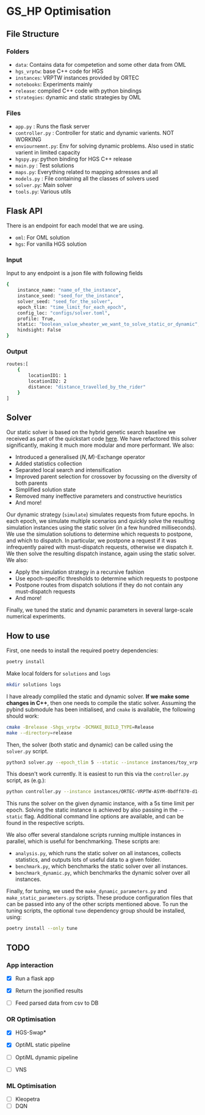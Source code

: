 # GS_HP Optimisation 
## File Structure

### Folders
- `data`: Contains data for competetion and some other data from OML
- `hgs_vrptw`: base C++ code for HGS
- `instances`: VRPTW instances provided by ORTEC
- `notebooks`: Experiments mainly 
- `release`: compiled C++ code with python bindings
- `strategies`: dynamic and static strategies by OML

### Files

- `app.py` : Runs the flask server
- `controller.py` : Controller for static and dynamic varients. NOT WORKING 
- `enviournemnt.py`: Env for solving dynamic problems. Also used in static varient in limited capacity
- `hgspy.py`: python binding for HGS C++ release
- `main.py` : Test solutions
- `maps.py`: Everything related to mapping adrresses and all
- `models.py` : File containing all the classes of solvers used
- `solver.py`: Main solver
- `tools.py`: Various utils 

## Flask API
There is an endpoint for each model that we are using.
- `oml`: For OML solution
- `hgs`: For vanilla HGS solution
### Input

Input to any endpoint is a json file with following fields
```bash
{
    instance_name: "name_of_the_instance",
    instance_seed: "seed_for_the_instance",
    solver_seed: "seed_for_the_solver",
    epoch_tlim: "time_limit_for_each_epoch",
    config_loc: "configs/solver.toml",
    profile: True,
    static: "boolean_value_wheater_we_want_to_solve_static_or_dynamic",
    hindsight: False
}
```

### Output
```bash
routes:[
    {
        locationID1: 1
        locationID2: 2
        distance: "distance_travelled_by_the_rider"
    }
]
```

## Solver

Our static solver is based on the hybrid genetic search baseline we received as part of the quickstart code [here](https://github.com/ortec/euro-neurips-vrp-2022-quickstart).
We have refactored this solver significantly, making it much more modular and more performant.
We also:
- Introduced a generalised $(N, M)$-Exchange operator
- Added statistics collection
- Separated local search and intensification
- Improved parent selection for crossover by focussing on the diversity of both parents
- Simplified solution state
- Removed many ineffective parameters and constructive heuristics
- And more!

Our dynamic strategy (`simulate`) simulates requests from future epochs.
In each epoch, we simulate multiple scenarios and quickly solve the resulting simulation instances using the static solver (in a few hundred milliseconds).
We use the simulation solutions to determine which requests to postpone, and which to dispatch. 
In particular, we postpone a request if it was infrequently paired with must-dispatch requests, otherwise we dispatch it.
We then solve the resulting dispatch instance, again using the static solver. 
We also:
- Apply the simulation strategy in a recursive fashion
- Use epoch-specific thresholds to determine which requests to postpone
- Postpone routes from dispatch solutions if they do not contain any must-dispatch requests
- And more!

Finally, we tuned the static and dynamic parameters in several large-scale numerical experiments.

## How to use

First, one needs to install the required poetry dependencies:
```bash
poetry install
```
Make local folders for `solutions` and `logs`
```bash
mkdir solutions logs
```
I have already compliled the static and dynamic solver. 
**If we make some changes in C++**, then one needs to compile the static solver.
Assuming the pybind submodule has been initialised, and `cmake` is available, the following should work:
```bash
cmake -Brelease -Shgs_vrptw -DCMAKE_BUILD_TYPE=Release
make --directory=release
```
Then, the solver (both static and dynamic) can be called using the `solver.py` script.
```bash
python3 solver.py --epoch_tlim 5 --static --instance instances/toy_vrp.txt --profile
```
This doesn't work currently. It is easiest to run this via the `controller.py` script, as (e.g.):
```bash
python controller.py --instance instances/ORTEC-VRPTW-ASYM-0bdff870-d1-n458-k35.txt --epoch_tlim 5 -- python solver.py
```
This runs the solver on the given dynamic instance, with a 5s time limit per epoch.
Solving the static instance is achieved by also passing in the `--static` flag.
Additional command line options are available, and can be found in the respective scripts.

We also offer several standalone scripts running multiple instances in parallel, which is useful for benchmarking.
These scripts are:
- `analysis.py`, which runs the static solver on all instances, collects statistics, and outputs lots of useful data to a given folder.
- `benchmark.py`, which benchmarks the static solver over all instances.
- `benchmark_dynamic.py`, which benchmarks the dynamic solver over all instances.

Finally, for tuning, we used the `make_dynamic_parameters.py` and `make_static_parameters.py` scripts.
These produce configuration files that can be passed into any of the other scripts mentioned above.
To run the tuning scripts, the optional `tune` dependency group should be installed, using:
```bash
poetry install --only tune
```

## TODO

### App interaction
- [x] Run a flask app
- [x] Return the jsonified results
- [ ] Feed parsed data from csv to DB


### OR Optimisation 

- [x] HGS-Swap*
- [x] OptiML static pipeline
- [ ] OptiML dynamic pipeline
- [ ] VNS


### ML Optimisation

- [ ] Kleopetra
- [ ] DQN
